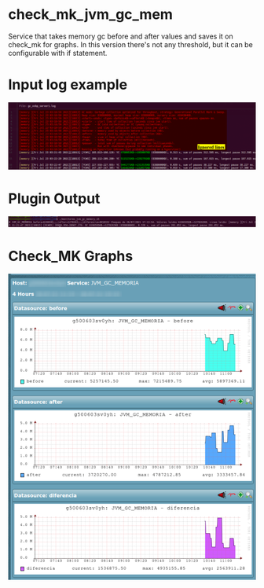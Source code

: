 # check_mk_jvm_gc_mem
Service that takes memory gc before and after values and saves it on check_mk for graphs. In this version there's not any threshold, but it can be configurable with if statement.

# Input log example
![Example Log](https://github.com/martinmartossimon/check_mk_jvm_gc_mem/blob/main/images/check_mk_jvm_gc_mem1.png)

# Plugin Output
![Plugin Output](https://github.com/martinmartossimon/check_mk_jvm_gc_mem/blob/main/images/check_mk_jvm_gc_mem2.png)

# Check_MK Graphs
![Check_MK Graphs](https://github.com/martinmartossimon/check_mk_jvm_gc_mem/blob/main/images/check_mk_jvm_gc_mem3.png)
